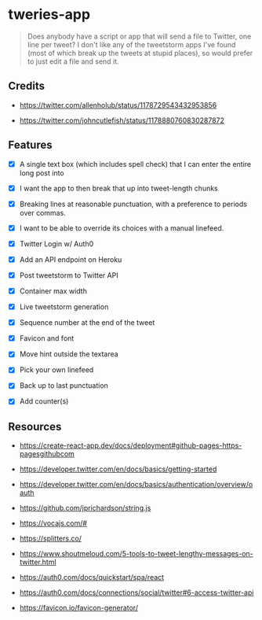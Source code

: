 # tweries-app

> Does anybody have a script or app that will send a file to Twitter, one line per tweet? I don't like any of the tweetstorm apps I've found (most of which break up the tweets at stupid places), so would prefer to just edit a file and send it.

## Credits

- https://twitter.com/allenholub/status/1178729543432953856

- https://twitter.com/johncutlefish/status/1178880760830287872

## Features

- [x] A single text box (which includes spell check) that I can enter the entire long post into

- [x] I want the app to then break that up into tweet-length chunks

- [x] Breaking lines at reasonable punctuation, with a preference to periods over commas.

- [x] I want to be able to override its choices with a manual linefeed.

- [x] Twitter Login w/ Auth0

- [x] Add an API endpoint on Heroku

- [x] Post tweetstorm to Twitter API

- [x] Container max width

- [x] Live tweetstorm generation

- [x] Sequence number at the end of the tweet

- [x] Favicon and font

- [x] Move hint outside the textarea

- [x] Pick your own linefeed

- [x] Back up to last punctuation

- [x] Add counter(s)

## Resources

- https://create-react-app.dev/docs/deployment#github-pages-https-pagesgithubcom

- https://developer.twitter.com/en/docs/basics/getting-started

- https://developer.twitter.com/en/docs/basics/authentication/overview/oauth

- https://github.com/jprichardson/string.js

- https://vocajs.com/#

- https://splitters.co/

- https://www.shoutmeloud.com/5-tools-to-tweet-lengthy-messages-on-twitter.html

- https://auth0.com/docs/quickstart/spa/react

- https://auth0.com/docs/connections/social/twitter#6-access-twitter-api

- https://favicon.io/favicon-generator/
